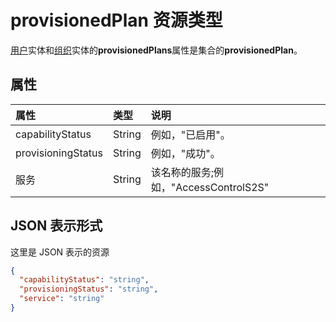 # <a name="provisionedplan-resource-type"></a>provisionedPlan 资源类型

[用户](user.md)实体和[组织](organization.md)实体的**provisionedPlans**属性是集合的**provisionedPlan**。


## <a name="properties"></a>属性
| 属性     | 类型   |说明|
|:---------------|:--------|:----------|
|capabilityStatus|String|例如，"已启用"。|
|provisioningStatus|String|例如，"成功"。|
|服务|String|该名称的服务;例如，"AccessControlS2S"|


## <a name="json-representation"></a>JSON 表示形式

这里是 JSON 表示的资源

<!-- {
  "blockType": "resource",
  "optionalProperties": [

  ],
  "@odata.type": "microsoft.graph.provisionedplan"
}-->

```json
{
  "capabilityStatus": "string",
  "provisioningStatus": "string",
  "service": "string"
}

```

<!-- uuid: 8fcb5dbc-d5aa-4681-8e31-b001d5168d79
2015-10-25 14:57:30 UTC -->
<!-- {
  "type": "#page.annotation",
  "description": "provisionedPlan resource",
  "keywords": "",
  "section": "documentation",
  "tocPath": ""
}-->